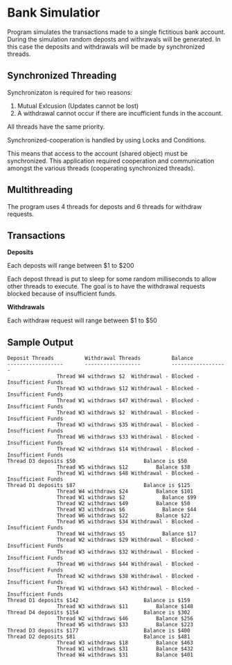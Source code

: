 # Bank Simulatior

Program simulates the transactions made to a single fictitious bank account. During the simulation random deposts and withrawals will be generated. In this case the deposits and withdrawals will be made by synchronized threads. 

## Synchronized Threading

Synchronizaton is required for two reasons:

1. Mutual Exlcusion (Updates cannot be lost)
2. A withdrawal cannot occur if there are incufficient funds in the account.

All threads have the same priority.

Synchronized-cooperation is handled by using Locks and Conditions. 

This means that access to the account (shared object) must be synchronized. This application required cooperation and communication amongst the various threads (cooperating synchronized threads). 

## Multithreading

The program uses 4 threads for deposts and 6 threads for withdraw requests.

## Transactions

**Deposits**

Each deposts will range between $1 to $200

Each depost thread is put to sleep for some random milliseconds to allow other threads to execute.
The goal is to have the withdrawal requests blocked because of insufficient funds. 

**Withdrawals**

Each withdraw request will range between $1 to $50

## Sample Output


```
Deposit Threads    		 Withdrawal Threads 		 Balance
------------------ 		 ------------------ 		 ------------------
				Thread W4 withdraws $2  Withdrawal - Blocked - Insufficient Funds
				Thread W3 withdraws $12 Withdrawal - Blocked - Insufficient Funds
				Thread W1 withdraws $47 Withdrawal - Blocked - Insufficient Funds
				Thread W3 withdraws $2  Withdrawal - Blocked - Insufficient Funds
				Thread W3 withdraws $35 Withdrawal - Blocked - Insufficient Funds
				Thread W6 withdraws $33 Withdrawal - Blocked - Insufficient Funds
				Thread W2 withdraws $14 Withdrawal - Blocked - Insufficient Funds
Thread D3 deposits $50						Balance is $50
				Thread W5 withdraws $12	        Balance $38
				Thread W1 withdraws $48 Withdrawal - Blocked - Insufficient Funds
Thread D1 deposits $87						Balance is $125
				Thread W4 withdraws $24	        Balance $101
				Thread W1 withdraws $2		      Balance $99
				Thread W2 withdraws $49	        Balance $50
				Thread W3 withdraws $6		      Balance $44
				Thread W6 withdraws $22	        Balance $22
				Thread W5 withdraws $34 Withdrawal - Blocked - Insufficient Funds
				Thread W4 withdraws $5		      Balance $17
				Thread W2 withdraws $29 Withdrawal - Blocked - Insufficient Funds
				Thread W3 withdraws $32 Withdrawal - Blocked - Insufficient Funds
				Thread W6 withdraws $44 Withdrawal - Blocked - Insufficient Funds
				Thread W2 withdraws $38 Withdrawal - Blocked - Insufficient Funds
				Thread W1 withdraws $43 Withdrawal - Blocked - Insufficient Funds
Thread D1 deposits $142						Balance is $159
				Thread W3 withdraws $11	        Balance $148
Thread D4 deposits $154						Balance is $302
				Thread W2 withdraws $46	        Balance $256
				Thread W5 withdraws $33	        Balance $223
Thread D3 deposits $177						Balance is $400
Thread D2 deposits $81						Balance is $481
				Thread W3 withdraws $18	        Balance $463
				Thread W1 withdraws $31	        Balance $432
				Thread W4 withdraws $31	        Balance $401

```

